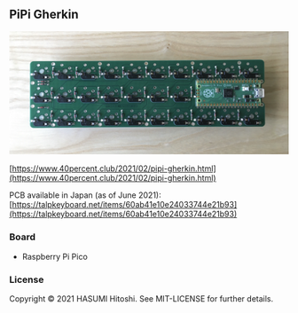## PiPi Gherkin

![](pipigherkin.jpg)

[https://www.40percent.club/2021/02/pipi-gherkin.html](https://www.40percent.club/2021/02/pipi-gherkin.html)

PCB available in Japan (as of June 2021): [https://talpkeyboard.net/items/60ab41e10e24033744e21b93](https://talpkeyboard.net/items/60ab41e10e24033744e21b93)

### Board

- Raspberry Pi Pico

### License

Copyright © 2021 HASUMI Hitoshi. See MIT-LICENSE for further details.
